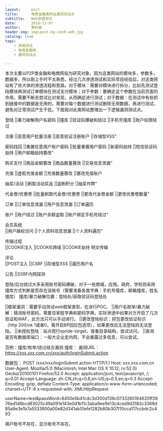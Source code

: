 ```yaml
---
layout:     post
title:      电商金融类网站漏洞测试点
subtitle:   Web渗透测试
date:       2018-11-07
author:     黄秋豪
header-img: img\post-bg-ios9-web.jpg
catalog: true
tags:
    - 渗透测试
    - 电商金融类 
	- 漏洞测试点 

---
```


本次主要以P2P类金融和电商网站为研究对象，因为这类网站的模块多，参数多，数据多，所以刚上手时不太熟悉，经过几次渗透测试和实际项目经验后，对这类网站有了些大体的渗透流程和思路。对于模块：需要对模块进行拆分，比如先测试登陆模块再测试订单模块在测试支付模块；对于参数：要确定这个参数在当前页面的作用，需要不断去尝试比对发现，从而确定进行测试；对于数据：在测试中有些抓到链接中的数据是无用的，需要对每个数据进行测试删除无用数据，再进行测试，避免对正常测试产生干扰。下面我对此类网站整理出一下逻辑漏洞测试点。

登陆
||暴力破解用户名密码
||撞库
||验证码爆破和绕过
||手机号撞库
||账户权限绕过

注册
||恶意用户批量注册
||恶意验证注册账户
||存储型XSS"

密码找回
||重置任意用户账户密码
||批量重置用户密码
||新密码劫持
||短信验证码劫持
||用户邮箱劫持篡改"

购买支付
||商品金额篡改
||商品数量篡改
||交易信息泄漏"

充值
||虚假充值金额
||充值数量篡改
||篡改充值账户
 
抽奖/活动
||刷取活动奖品
||盗刷积分
||抽奖作弊"

代金卷/优惠卷
||批量刷取代金卷/优惠卷
||更改代金卷金额
||更改优惠卷数量"
	
	
订单
||订单信息泄漏
||用户信息泄漏
||订单遍历
	
账户
||账户绕过
||账户余额盗取
||账户绑定手机号绕过"

会员系统	
||用户越权访问
||个人资料信息泄漏
||个人资料遍历"
	
传输过程	
||COOKIE注入
||COOKIE跨域
||COOKIE劫持
明文传输

评论	
||POST注入
||CSRF
||存储型XSS
||遍历用户名

公告
||SSRF内网探测


登陆/后台绕过大多采用账号密码爆破，对于一些商城，应用，政府，学校则采用撞库方式判断是否存在该账号（需要准备各类字典：手机号撞库，邮箱撞库，姓名撞库）
撞库/暴力破解位置：登陆处/获取验证码登陆处

||框架漏洞：需要手动测试web框架类型，在进行POC。
||用户名枚举/暴力破解：猜测账号密码，需要百家姓字典和密码字典，实际渗透中如果对方开启了几次验证和WAF，此方法只可以手动进行。
||更改登陆标识：抓包更改验证标识（http  200/ok 1或者0，需开启BP回应包选项），如果更改后无法登陆则无法登陆。
||未授权登陆：站点爬行spride-target，查看目录结构，尝试访问。
||查询是否有数据库端口：一般大企业走内网，不会暴露过多信息，可以尝试。


范例：撞库/枚举/绕过结合漏洞
撞库：
漏洞URL：
https://xxx.xxx.com.cn/xxx/auth/loginSubmit.action

数据包：
POST /xxx/xxx/loginSubmit.action HTTP/1.1
Host: xxx.xxx.com.cn
User-Agent: Mozilla/5.0 (Macintosh; Intel Mac OS X 10.12; rv:52.0) Gecko/20100101 Firefox/52.0
Accept: application/json, text/javascript, */*; q=0.01
Accept-Language: zh-CN,zh;q=0.8,en-US;q=0.5,en;q=0.3
Accept-Encoding: gzip, deflate
Content-Type: application/x-www-form-urlencoded; charset=UTF-8
x-requested-with: XMLHttpRequest


userName=test&passWord=8450e5b41cdc3d300d139c0733265164620ff2676ed1d6bcd83025c49a091e143e0d1b11c3aba9ee9e13c4ced9d3182c3368d85a9e3e1b7a5533900a00e82d341ab10efe1282b80b307f10cca117ccbdc2c493

用户账号不存在，显示账号不存在。























